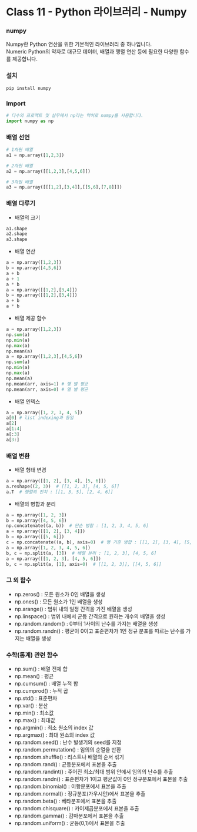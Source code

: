 # Class 11 - Python 라이브러리 - Numpy

### numpy
Numpy란 Python 연산을 위한 기본적인 라이브러리 중 하나입니다.  
Numeric Python의 약자로 대규모 데이터, 배열과 행렬 연산 등에 필요한 다양한 함수를 제공합니다.

### 설치
```bash
pip install numpy
```

### Import
```py
# 다수의 프로젝트 및 실무에서 np라는 약어로 numpy를 사용합니다.
import numpy as np
```

### 배열 선언
```py
# 1차원 배열
a1 = np.array([1,2,3])

# 2차원 배열
a2 = np.array([[1,2,3],[4,5,6]])

# 3차원 배열
a3 = np.array([[[1,2],[3,4]],[[5,6],[7,8]]])
```

### 배열 다루기

- 배열의 크기
```py
a1.shape
a2.shape
a3.shape
```

- 배열 연산
```py
a = np.array([1,2,3])
b = np.array([4,5,6])
a + b
a + 1
a * b
a = np.array([[1,2],[3,4]])
b = np.array([[1,2],[3,4]])
a + b
a * b
```

- 배열 제공 함수
```py
a = np.array([1,2,3])
np.sum(a)
np.min(a)
np.max(a)
np.mean(a)
a = np.array([1,2,3],[4,5,6])
np.sum(a)
np.min(a)
np.max(a)
np.mean(a)
np.mean(arr, axis=1) # 행 별 평균
np.mean(arr, axis=0) # 열 별 평균
```

- 배열 인덱스
```py
a = np.array([1, 2, 3, 4, 5])
a[0] # list indexing과 동일
a[2]
a[1:4]
a[:3]
a[3:]
```

### 배열 변환

- 배열 형태 변경
```py
a = np.array([[1, 2], [3, 4], [5, 6]])
a.reshape((2, 3))  # [[1, 2, 3], [4, 5, 6]]
a.T  # 행렬의 전치 : [[1, 3, 5], [2, 4, 6]]
```

- 배열의 병합과 분리
```py
a = np.array([1, 2, 3])
b = np.array([4, 5, 6])
np.concatenate((a, b))  # 단순 병합 : [1, 2, 3, 4, 5, 6]
a = np.array([[1, 2], [3, 4]])
b = np.array([[5, 6]])
c = np.concatenate((a, b), axis=0)  # 행 기준 병합 : [[1, 2], [3, 4], [5, 6]]
a = np.array([1, 2, 3, 4, 5, 6])
b, c = np.split(a, [3])  # 배열 분리 : [1, 2, 3], [4, 5, 6]
a = np.array([[1, 2, 3], [4, 5, 6]])
b, c = np.split(a, [1], axis=0)  # [[1, 2, 3]], [[4, 5, 6]]
```
### 그 외 함수
- np.zeros() : 모든 원소가 0인 배열을 생성
- np.ones() : 모든 원소가 1인 배열을 생성
- np.arange() : 범위 내의 일정 간격을 가진 배열을 생성
- np.linspace() : 범위 내에서 균등 간격으로 원하는 개수의 배열을 생성
- np.random.random() : 0부터 1사이의 난수를 가지는 배열을 생성
- np.random.randn() : 평균이 0이고 표준편차가 1인 정규 분포를 따르는 난수를 가지는 배열을 생성

### 수학(통계) 관련 함수
- np.sum() : 배열 전체 합
- np.mean() : 평균
- np.cumsum() : 배열 누적 합
- np.cumprod() : 누적 곱
- np.std() : 표준편차
- np.var() : 분산
- np.min() : 최소값
- np.max() : 최대값
- np.argmin() : 최소 원소의 index 값
- np.argmax() : 최대 원소의 index 값
- np.random.seed() : 난수 발생기의 seed를 지정
- np.random.permutation() : 임의의 순열을 반환
- np.random.shuffle() : 리스트나 배열의 순서 섞기
- np.random.rand() : 균등분포에서 표본을 추출
- np.random.randint() : 주어진 최소/최대 범위 안에서 임의의 난수를 추출
- np.random.randn() : 표준편차가 1이고 평균값이 0인 정규분포에서 표본을 추출
- np.random.binomial() : 이항분포에서 표본을 추출
- np.random.normal() : 정규분포(가우시안)에서 표본을 추출
- np.random.beta() : 베타분포에서 표본을 추출
- np.random.chisquare() : 카이제곱분포에서 표본을 추출
- np.random.gamma() : 감마분포에서 표본을 추출
- np.random.uniform() : 균등(0,1)에서 표본을 추출